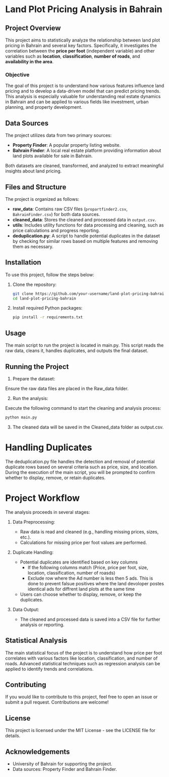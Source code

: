 # Land Plot Pricing Analysis in Bahrain

## Project Overview

This project aims to statistically analyze the relationship between land plot pricing in Bahrain and several key factors. Specifically, it investigates the correlation between the **price per foot** (independent variable) and other variables such as **location**, **classification**, **number of roads**, and **availability in the area**.

### Objective

The goal of this project is to understand how various features influence land pricing and to develop a data-driven model that can predict pricing trends. This analysis is especially valuable for understanding real estate dynamics in Bahrain and can be applied to various fields like investment, urban planning, and property development.

## Data Sources

The project utilizes data from two primary sources:

- **Property Finder**: A popular property listing website.
- **Bahrain Finder**: A local real estate platform providing information about land plots available for sale in Bahrain.

Both datasets are cleaned, transformed, and analyzed to extract meaningful insights about land pricing.

## Files and Structure

The project is organized as follows:

- **raw_data**: Contains raw CSV files (`propartfinder2.csv`, `BahrainFinder.csv`) for both data sources.
- **cleaned_data**: Stores the cleaned and processed data in `output.csv`.
- **utils**: Includes utility functions for data processing and cleaning, such as price calculations and progress reporting.
- **deduplication.py**: A script to handle potential duplicates in the dataset by checking for similar rows based on multiple features and removing them as necessary.

## Installation

To use this project, follow the steps below:

1. Clone the repository:

   ```bash
   git clone https://github.com/your-username/land-plot-pricing-bahrain.git
   cd land-plot-pricing-bahrain

2. Install required Python packages:

   ```bash
   pip install -r requirements.txt

## Usage
The main script to run the project is located in main.py. This script reads the raw data, cleans it, handles duplicates, and outputs the final dataset.

## Running the Project
1. Prepare the dataset:

Ensure the raw data files are placed in the Raw_data folder.

2. Run the analysis:

Execute the following command to start the cleaning and analysis process:
   ```bash
  python main.py
```
3. The cleaned data will be saved in the Cleaned_data folder as output.csv.

# Handling Duplicates
The deduplication.py file handles the detection and removal of potential duplicate rows based on several criteria such as price, size, and location. During the execution of the main script, you will be prompted to confirm whether to display, remove, or retain duplicates.

# Project Workflow
The analysis proceeds in several stages:

1. Data Preprocessing:
   * Raw data is read and cleaned (e.g., handling missing prices, sizes, etc.).
   * Calculations for missing price per foot values are performed.

2. Duplicate Handling:

   * Potential duplicates are identified based on key columns
      * If the following columns match (Price, price per foot, size, location, classification, number of roasds)
      * Exclude row where the Ad number is less then 5 ads. This is done to prevent falsue positives where the land devoloper postes identical ads for diffrent land plots at the same time
   * Users can choose whether to display, remove, or keep the duplicates.

3. Data Output:
   * The cleaned and processed data is saved into a CSV file for further analysis or reporting.

## Statistical Analysis
The main statistical focus of the project is to understand how price per foot correlates with various factors like location, classification, and number of roads. Advanced statistical techniques such as regression analysis can be applied to identify trends and correlations.

## Contributing
If you would like to contribute to this project, feel free to open an issue or submit a pull request. Contributions are welcome!

## License
This project is licensed under the MIT License - see the LICENSE file for details.

## Acknowledgements
   * University of Bahrain for supporting the project.
   * Data sources: Property Finder and Bahrain Finder.
